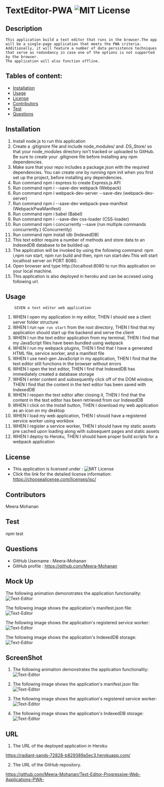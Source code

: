 # TextEditor-PWA ![MIT License](https://shields.io/badge/license-MIT-yellow)

## Description
    This application build a text editor that runs in the browser.The app will be a single-page application that meets the PWA criteria. 
    Additionally, it will feature a number of data persistence techniques that serve as redundancy in case one of the options is not supported by the browser. 
    The application will also function offline.

## Tables of content:
  * [Installation](#installation)
  * [Usage](#usage)
  * [License](#license)
  * [Contributors](#contributors)
  * [Test](#test)
  * [Questions](#questions)

  ## Installation
1.  Install node.js to run this application
2.  Create a .gitignore file and include node_modules/ and .DS_Store/ so that your node_modules directory isn't tracked or uploaded to GitHub. Be sure to create your .gitignore file before installing any npm dependencies.
3.  Make sure that your repo includes a package.json with the required dependencies. You can create one by running npm init when you first set up the project, before installing any dependencies.
4.  Run command npm i express to create Express.js API 
5.  Run command npm i --save-dev webpack (Webpack) 
6.  Run command npm i webpack-dev-server --save-dev (webpack-dev-server)
7.  Run command npm i --save-dev webpack-pwa-manifest (WebpackPwaManifest)
8.  Run command npm i babel (Babel)
9.  Run command npm i --save-dev css-loader (CSS-loader)
10. Run command npm i concurrently --save (run multiple commands concurrently.) (Concurrently)
11. Run command npm install idb (IndexedDB)
12. This text editor require a number of methods and store data to an IndexedDB database to be builded up.
13. The application will be invoked by using the following command: npm i,npm run start, npm run build and then, npm run start:dev.This will start localhost server on PORT 8080.
14. Open browser and type http://localhost:8080 to run this application on your local machine.
15. This application is also deployed in heroku and can be accesed using following url.

  ## Usage 
        GIVEN a text editor web application
1. WHEN I open my application in my editor, THEN I should see a client server folder structure
2. WHEN I run `npm run start` from the root directory, THEN I find that my application should start up the backend and serve the client
3. WHEN I run the text editor application from my terminal, THEN I find that my JavaScript files have been bundled using webpack
4. WHEN I run my webpack plugins, THEN I find that I have a generated HTML file, service worker, and a manifest file
5. WHEN I use next-gen JavaScript in my application, THEN I find that the text editor still functions in the browser without errors
6. WHEN I open the text editor, THEN I find that IndexedDB has immediately created a database storage
7. WHEN I enter content and subsequently click off of the DOM window, THEN I find that the content in the text editor has been saved with IndexedDB
8. WHEN I reopen the text editor after closing it, THEN I find that the content in the text editor has been retrieved from our IndexedDB
9. WHEN I click on the Install button, THEN I download my web application as an icon on my desktop
10. WHEN I load my web application, THEN I should have a registered service worker using workbox
11. WHEN I register a service worker, THEN I should have my static assets pre cached upon loading along with subsequent pages and static assets
12. WHEN I deploy to Heroku, THEN I should have proper build scripts for a webpack application

  ## License  
* This application is licensed under : ![MIT License](https://shields.io/badge/license-MIT-yellow)
* Click the link for the detailed license information: https://choosealicense.com/licenses/isc/

## Contributors
Meera Mohanan

## Test
npm test


## Questions
  * GitHub Username : Meera-Mohanan
  * GitHub profile : https://github.com/Meera-Mohanan


## Mock Up
The following animation demonstrates the application functionality:
![Text-Editor](Assets/Images/00-demo.gif)

The following image shows the application's manifest.json file:
![Text-Editor](Assets/Images/01-manifest.png)

The following image shows the application's registered service worker:
![Text-Editor](Assets/Images/02-service-worker.png)

The following image shows the application's IndexedDB storage:
![Text-Editor](Assets/Images/03-idb-storage.png)

## ScreenShot
1. The following animation demonstrates the application functionality:
![Text-Editor](<Assets/Images/Screenshot-application functionality.png>)

2. The following image shows the application's manifest.json file:
![Text-Editor](<Assets/Images/Screenshot manifest.json file.png>)

3. The following image shows the application's registered service worker:
![Text-Editor](<Assets/Images/Screenshot sw.png>)

4. The following image shows the application's IndexedDB storage:
![Text-Editor](<Assets/Images/Screenshot IndexedDB storage.png>)

## URL
1. The URL of the deployed application in Heroku

https://radiant-sands-72828-b829389a5ec3.herokuapp.com/

2. The URL of the GitHub repository.

https://github.com/Meera-Mohanan/Text-Editor-Progressive-Web-Applications-PWA-
